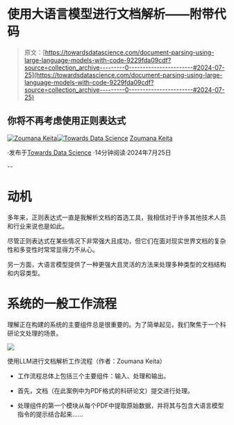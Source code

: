 # 使用大语言模型进行文档解析——附带代码

> 原文：[https://towardsdatascience.com/document-parsing-using-large-language-models-with-code-9229fda09cdf?source=collection_archive---------0-----------------------#2024-07-25](https://towardsdatascience.com/document-parsing-using-large-language-models-with-code-9229fda09cdf?source=collection_archive---------0-----------------------#2024-07-25)

## 你将不再考虑使用正则表达式

[](https://zoumanakeita.medium.com/?source=post_page---byline--9229fda09cdf--------------------------------)[![Zoumana Keita](../Images/34a15c1d03687816dbdbc065f5719f80.png)](https://zoumanakeita.medium.com/?source=post_page---byline--9229fda09cdf--------------------------------)[](https://towardsdatascience.com/?source=post_page---byline--9229fda09cdf--------------------------------)[![Towards Data Science](../Images/a6ff2676ffcc0c7aad8aaf1d79379785.png)](https://towardsdatascience.com/?source=post_page---byline--9229fda09cdf--------------------------------) [Zoumana Keita](https://zoumanakeita.medium.com/?source=post_page---byline--9229fda09cdf--------------------------------)

·发布于[Towards Data Science](https://towardsdatascience.com/?source=post_page---byline--9229fda09cdf--------------------------------) ·14分钟阅读·2024年7月25日

--

# 动机

多年来，正则表达式一直是我解析文档的首选工具，我相信对于许多其他技术人员和行业来说也是如此。

尽管正则表达式在某些情况下非常强大且成功，但它们在面对现实世界文档的复杂性和多变性时常常显得力不从心。

另一方面，大语言模型提供了一种更强大且灵活的方法来处理多种类型的文档结构和内容类型。

# 系统的一般工作流程

理解正在构建的系统的主要组件总是很重要的。为了简单起见，我们聚焦于一个科研论文处理的场景。

![](../Images/5c655687e6ab9fc47959fcd6e0b7b01f.png)

使用LLM进行文档解析工作流程（作者：Zoumana Keita）

+   工作流程总体上包括三个主要组件：输入、处理和输出。

+   首先，文档（在此案例中为PDF格式的科研论文）提交进行处理。

+   处理组件的第一个模块从每个PDF中提取原始数据，并将其与包含大语言模型指令的提示结合起来……
